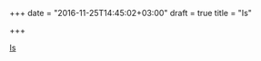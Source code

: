 +++
date = "2016-11-25T14:45:02+03:00"
draft = true
title = "Is"

+++

<p><a href="https://github.com/alioygur/is">Is</a></p>
